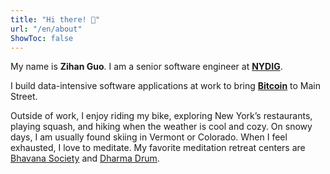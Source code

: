 ```yaml
---
title: "Hi there! 👋"
url: "/en/about"
ShowToc: false
---
```



My name is **Zihan Guo**. I am a senior software engineer at **[NYDIG](https://nydig.com/)**.

I build data-intensive software applications at work to bring **[Bitcoin](https://bitcoin.org/en/bitcoin-core/)** to Main Street. 


Outside of work, I enjoy riding my bike, exploring New York’s restaurants, playing squash, and hiking when the weather is cool and cozy.
On snowy days, I am usually found skiing in Vermont or Colorado.
When I feel exhausted, I love to meditate. My favorite meditation retreat centers are [Bhavana Society](https://bhavanasociety.org/) and [Dharma Drum](https://dharmadrumretreat.org/).


